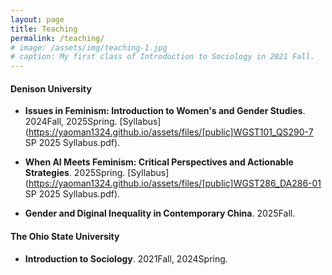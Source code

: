 ```yaml
---
layout: page
title: Teaching
permalink: /teaching/
# image: /assets/img/teaching-1.jpg
# caption: My first class of Introduction to Sociology in 2021 Fall. 
---
```


#### Denison University

* **Issues in Feminism: Introduction to Women's and Gender Studies**. 2024Fall, 2025Spring. [Syllabus](https://yaoman1324.github.io/assets/files/[public]WGST101_QS290-7 SP 2025 Syllabus.pdf).

* **When AI Meets Feminism: Critical Perspectives and Actionable Strategies**. 2025Spring. [Syllabus](https://yaoman1324.github.io/assets/files/[public]WGST286_DA286-01 SP 2025 Syllabus.pdf).

* **Gender and Diginal Inequality in Contemporary China**. 2025Fall.


#### The Ohio State University

* **Introduction to Sociology**. 2021Fall, 2024Spring.

